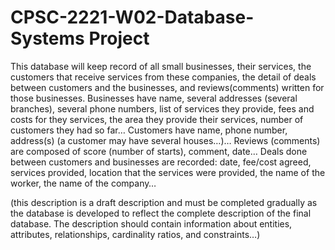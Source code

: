 # CPSC-2221-W02-Database-Systems Project

This database will keep record of all small businesses, their services, the customers that receive services from these companies, the detail of deals between customers and the businesses, and reviews(comments) written for those businesses.
Businesses have name, several addresses (several branches), several phone numbers, list of services they provide, fees and costs for they services, the area they provide their services, number of customers they had so far…
Customers have name, phone number, address(s) (a customer may have several houses…)…
Reviews (comments) are composed of score (number of starts), comment, date…
Deals done between customers and businesses are recorded: date, fee/cost agreed, services provided, location that the services were provided, the name of the worker, the name of the company…

(this description is a draft description and must be completed gradually as the database is developed to reflect the complete description of the final database. The description should contain information about entities, attributes, relationships, cardinality ratios, and constraints…)
